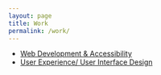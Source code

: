 ```yaml
---
layout: page
title: Work
permalink: /work/
---
```



<div class="row">


<ul>
<li><a href="web/">Web Development &amp; Accessibility</a></li>
<li><a href="ux/">User Experience/ User Interface Design</a></li>
</ul>
</div>